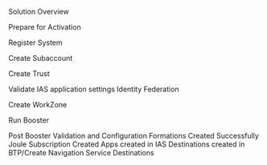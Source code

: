 Solution Overview

Prepare for Activation

Register System

Create Subaccount

Create Trust

Validate IAS application settings
 Identity Federation

Create WorkZone

Run Booster

Post Booster Validation and Configuration
 Formations Created Successfully
 Joule Subscription Created
 Apps created in IAS
 Destinations created in BTP/Create Navigation Service Destinations
